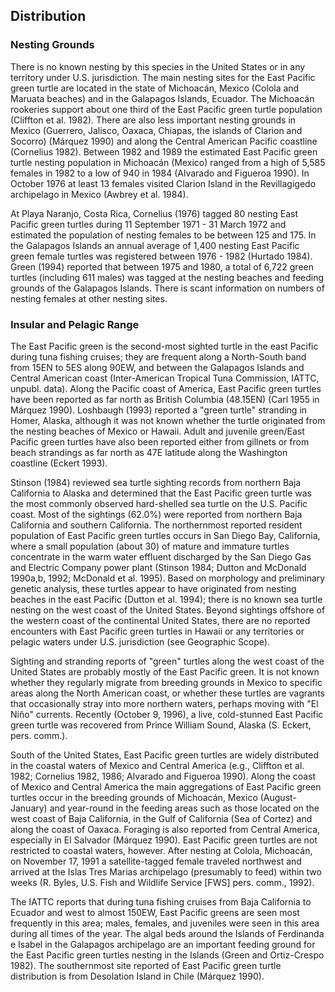 ## Distribution

### Nesting Grounds
There is no known nesting by this species in the United States or in any territory under U.S.  jurisdiction. The main nesting sites for the East Pacific green turtle are located in the state of Michoacán, Mexico (Colola and Maruata beaches) and in the Galapagos Islands, Ecuador. The Michoacán rookeries support about one third of the East Pacific green turtle population (Cliffton et al. 1982). There are also less important nesting grounds in Mexico (Guerrero, Jalisco, Oaxaca, Chiapas, the islands of Clarion and Socorro) (Márquez 1990) and along the Central American Pacific coastline (Cornelius 1982). Between 1982 and 1989 the estimated East Pacific green turtle nesting population in Michoacán (Mexico) ranged from a high of 5,585 females in 1982 to a low of 940 in 1984 (Alvarado and Figueroa 1990). In October 1976 at least 13 females visited Clarion Island in the Revillagigedo archipelago in Mexico (Awbrey et al. 1984).

At Playa Naranjo, Costa Rica, Cornelius (1976) tagged 80 nesting East Pacific green turtles during 11 September 1971 - 31 March 1972 and estimated the population of nesting females to be between 125 and 175. In the Galapagos Islands an annual average of 1,400 nesting East Pacific green female turtles was registered between 1976 - 1982 (Hurtado 1984). Green (1994) reported that between 1975 and 1980, a total of 6,722 green turtles (including 611 males) was tagged at the nesting beaches and feeding grounds of the Galapagos Islands. There is scant information on numbers of nesting females at other nesting sites.

### Insular and Pelagic Range
The East Pacific green is the second-most sighted turtle in the east Pacific during tuna fishing cruises; they are frequent along a North-South band from 15EN to 5ES along 90EW, and between the Galapagos Islands and Central American coast (Inter-American Tropical Tuna Commission, IATTC, unpubl. data). Along the Pacific coast of America, East Pacific green turtles have been reported as far north as British Columbia (48.15EN) (Carl 1955 in Márquez 1990). Loshbaugh (1993) reported a "green turtle" stranding in Homer, Alaska, although it was not known whether the turtle originated from the nesting beaches of Mexico or Hawaii. Adult and juvenile green/East Pacific green turtles have also been reported either from gillnets or from beach strandings as far north as 47E latitude along the Washington coastline (Eckert 1993).

Stinson (1984) reviewed sea turtle sighting records from northern Baja California to Alaska and determined that the East Pacific green turtle was the most commonly observed hard-shelled sea turtle on the U.S. Pacific coast. Most of the sightings (62.0%) were reported from northern Baja California and southern California. The northernmost reported resident population of East Pacific green turtles occurs in San Diego Bay, California, where a small population (about 30) of mature and immature turtles concentrate in the warm water effluent discharged by the San Diego Gas and Electric Company power plant (Stinson 1984; Dutton and McDonald 1990a,b, 1992; McDonald et al. 1995). Based on morphology and preliminary genetic analysis, these turtles appear to have originated from nesting beaches in the east Pacific (Dutton et al. 1994); there is no known sea turtle nesting on the west coast of the United States. Beyond sightings offshore of the western coast of the continental United States, there are no reported encounters with East Pacific green turtles in Hawaii or any territories or pelagic waters under U.S. jurisdiction (see Geographic Scope).

Sighting and stranding reports of "green" turtles along the west coast of the United States are probably mostly of the East Pacific green. It is not known whether they regularly migrate from breeding grounds in Mexico to specific areas along the North American coast, or whether these turtles are vagrants that occasionally stray into more northern waters, perhaps moving with "El Niño" currents. Recently (October 9, 1996), a live, cold-stunned East Pacific green turtle was recovered from Prince William Sound, Alaska (S. Eckert, pers. comm.).

South of the United States, East Pacific green turtles are widely distributed in the coastal waters of Mexico and Central America (e.g., Cliffton et al. 1982; Cornelius 1982, 1986; Alvarado and Figueroa 1990). Along the coast of Mexico and Central America the main aggregations of East Pacific green turtles occur in the breeding grounds of Michoacán, Mexico (August-January) and year-round in the feeding areas such as those located on the west coast of Baja California, in the Gulf of California (Sea of Cortez) and along the coast of Oaxaca. Foraging is also reported from Central America, especially in El Salvador (Márquez 1990). East Pacific green turtles are not restricted to coastal waters, however. After nesting at Colola, Michoacán, on November 17, 1991 a satellite-tagged female traveled northwest and arrived at the Islas Tres Marias archipelago (presumably to feed) within two weeks (R. Byles, U.S. Fish and Wildlife Service [FWS] pers. comm., 1992).

The IATTC reports that during tuna fishing cruises from Baja California to Ecuador and west
to almost 150EW, East Pacific greens are seen most frequently in this area; males, females, and
juveniles were seen in this area during all times of the year. The algal beds around the Islands
of Ferdinanda e Isabel in the Galapagos archipelago are an important feeding ground for the East
Pacific green turtles nesting in the Islands (Green and Ortiz-Crespo 1982). The southernmost site
reported of East Pacific green turtle distribution is from Desolation Island in Chile (Márquez 1990).
